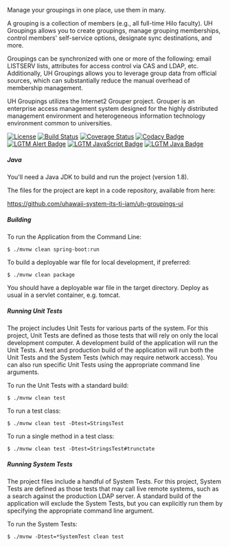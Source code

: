 Manage your groupings in one place, use them in many.

A grouping is a collection of members (e.g., all full-time Hilo faculty). UH Groupings allows you to create groupings, manage grouping memberships, control members' self-service options, designate sync destinations, and more.

Groupings can be synchronized with one or more of the following: email LISTSERV lists, attributes for access control via CAS and LDAP, etc. Additionally, UH Groupings allows you to leverage group data from official sources, which can substantially reduce the manual overhead of membership management.

UH Groupings utilizes the Internet2 Grouper project.  Grouper is an enterprise access management system designed for the highly distributed management environment and heterogeneous information technology environment common to universities.

[![License](https://img.shields.io/hexpm/l/plug.svg)](https://github.com/apereo/cas/blob/master/LICENSE)
[![Build Status](https://travis-ci.org/uhawaii-system-its-ti-iam/uh-groupings-ui.png?branch=master)](https://travis-ci.org/uhawaii-system-its-ti-iam/uh-groupings-ui)
[![Coverage Status](https://https://github.com/uhawaii-system-its-ti-iam/uh-groupings-ui/blob/badges/jacoco.svg)](https://github.com/uhawaii-system-its-ti-iam/uh-groupings-ui/blob/master/.github/workflows/coverage.yml)
[![Codacy Badge](https://app.codacy.com/project/badge/Grade/5584742766ed46faa855dafe41a1cdc9)](https://www.codacy.com/gh/uhawaii-system-its-ti-iam/uh-groupings-ui/dashboard?utm_source=github.com&amp;utm_medium=referral&amp;utm_content=uhawaii-system-its-ti-iam/uh-groupings-ui&amp;utm_campaign=Badge_Grade)
[![LGTM Alert Badge](https://img.shields.io/lgtm/alerts/github/uhawaii-system-its-ti-iam/uh-groupings-ui)](https://lgtm.com/projects/g/uhawaii-system-its-ti-iam/uh-groupings-ui/?mode=list)
[![LGTM JavaScript Badge](https://img.shields.io/lgtm/grade/javascript/github/uhawaii-system-its-ti-iam/uh-groupings-ui)](https://lgtm.com/projects/g/uhawaii-system-its-ti-iam/uh-groupings-ui/context:javascript)
[![LGTM Java Badge](https://img.shields.io/lgtm/grade/java/github/uhawaii-system-its-ti-iam/uh-groupings-ui)](https://lgtm.com/projects/g/uhawaii-system-its-ti-iam/uh-groupings-ui/context:java)

##### Java
You'll need a Java JDK to build and run the project (version 1.8).

The files for the project are kept in a code repository,
available from here:

https://github.com/uhawaii-system-its-ti-iam/uh-groupings-ui

##### Building
To run the Application from the Command Line:

    $ ./mvnw clean spring-boot:run

To build a deployable war file for local development, if preferred:

    $ ./mvnw clean package

You should have a deployable war file in the target directory.
Deploy as usual in a servlet container, e.g. tomcat.

##### Running Unit Tests
The project includes Unit Tests for various parts of the system.
For this project, Unit Tests are defined as those tests that will
rely on only the local development computer.
A development build of the application will run the Unit Tests.
A test and production build of the application will run both the
Unit Tests and the System Tests (which may require network access).
You can also run specific Unit Tests using the appropriate command
line arguments.

To run the Unit Tests with a standard build:

    $ ./mvnw clean test

To run a test class:

    $ ./mvnw clean test -Dtest=StringsTest

To run a single method in a test class:

    $ ./mvnw clean test -Dtest=StringsTest#trunctate

##### Running System Tests
The project files include a handful of System Tests.
For this project, System Tests are defined as those tests that may
call live remote systems, such as a search against the production
LDAP server. A standard build of the application will exclude the
System Tests, but you can explicitly run them by specifying the
appropriate command line argument.

To run the System Tests:

    $ ./mvnw -Dtest=*SystemTest clean test
